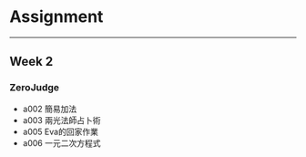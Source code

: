 # Assignment

---
## Week 2
### ZeroJudge 
+ a002 簡易加法
+ a003 兩光法師占卜術
+ a005 Eva的回家作業
+ a006 一元二次方程式
